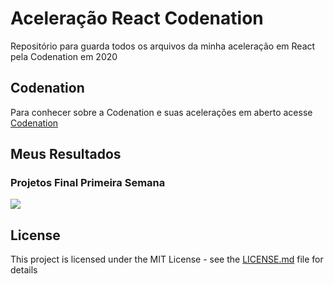 # Aceleração React Codenation

Repositório para guarda todos os arquivos da minha aceleração em React pela Codenation em 2020

## Codenation

Para conhecer sobre a Codenation e suas acelerações em aberto acesse [Codenation](https://www.codenation.dev/)

## Meus Resultados

### Projetos Final Primeira Semana
![](img/Print_Week1.png)

## License

This project is licensed under the MIT License - see the [LICENSE.md](LICENSE.md) file for details
